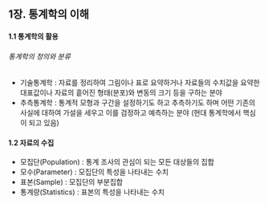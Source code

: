 ## 1장. 통계학의 이해

#### 1.1 통계학의 활용

###### 통계학의 정의와 분류

- 기술통계학 : 자료를 정리하여 그림이나 표로 요약하거나 자료들의 수치값을 요약한 대표값이나 자료의 흩어진 형태(분포)와 변동의 크기 등을 구하는 분야
- 추측통계학 : 통계적 모형과 구간을 설정하기도 하고 추측하기도 하며 어떤 기존의 사실에 대하여 가설을 세우고 이를 검정하고 예측하는 분야 (현대 통계학에서 핵심이 되고 있음)

#### 1.2 자료의 수집

- 모집단(Population) : 통계 조사의 관심이 되는 모든 대상들의 집합
- 모수(Parameter) : 모집단의 특성을 나타내는 수치
- 표본(Sample) : 모집단의 부분집합
- 통계량(Statistics) : 표본의 특성을 나타내는 수치